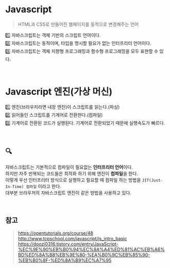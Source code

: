 # Javascript
> HTML과 CSS로 만들어진 웹페이지를 동적으로 변경해주는 언어

1️⃣ 자바스크립트는 객체 기반의 스크립트 언어이다.  
2️⃣ 자바스크립트는 동적이며, 타입을 명시할 필요가 없는 인터프리터 언어이다.  
3️⃣ 자바스크립트는 객체 지향형 프로그래밍과 함수형 프로그래밍을 모두 표현할 수 있다.  

<br>

# Javascript 엔진(가상 머신)

1️⃣ 엔진(브라우저라면 내장 엔진)이 스크립트를 읽는다.(파싱)  
2️⃣ 읽어들인 스크립트를 기계어로 전환한다.(컴파일)  
3️⃣ 기계어로 전환된 코드가 실행된다. 기계어로 전환되었기 때문에 실행속도가 빠르다.

<br>

## 🔍

자바스크립트는 기본적으로 컴파일이 필요없는 **인터프리터 언어**이다.  
하지만 자주 반복되는 코드들은 최적화 하기 위해 엔진이 **컴파일**을 한다.  
이렇게 우선 인터프리터 방식으로 실행하고 필요할 때 컴파일 하는 방법을 `JIT(Just-In-Time) 컴파일` 이라고 한다.  
대부분 브라우저의 자바스크립트 엔진이 같은 방법을 사용하고 있다.

<br>

## 참고
> https://opentutorials.org/course/48  
> http://www.tcpschool.com/javascript/js_intro_basic  
> https://doozi0316.tistory.com/entry/JavaScript-%EC%9E%90%EB%B0%94%EC%8A%A4%ED%81%AC%EB%A6%BD%ED%8A%B8%EB%9E%80-%EA%B0%9C%EB%85%90-%EB%B0%8F-%ED%8A%B9%EC%A7%95
